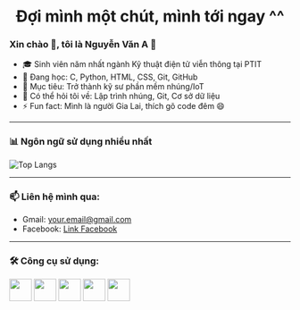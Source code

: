 <h1 align="center">Đợi mình một chút, mình tới ngay ^^</h1>

### Xin chào 👋, tôi là Nguyễn Văn A 👋

- 🎓 Sinh viên năm nhất ngành Kỹ thuật điện tử viễn thông tại PTIT
- 🧠 Đang học: C, Python, HTML, CSS, Git, GitHub
- 🌱 Mục tiêu: Trở thành kỹ sư phần mềm nhúng/IoT
- 💬 Có thể hỏi tôi về: Lập trình nhúng, Git, Cơ sở dữ liệu
- ⚡ Fun fact: Mình là người Gia Lai, thích gõ code đêm 😄

---

### 📊 Ngôn ngữ sử dụng nhiều nhất

![Top Langs](https://github-readme-stats.vercel.app/api/top-langs/?username=your-username&layout=compact&theme=tokyonight)

---

### 📫 Liên hệ mình qua:
- Gmail: your.email@gmail.com
- Facebook: [Link Facebook](https://facebook.com/yourusername)

---

### 🛠️ Công cụ sử dụng:
<img src="https://cdn.jsdelivr.net/gh/devicons/devicon/icons/c/c-original.svg" width="40"/> 
<img src="https://cdn.jsdelivr.net/gh/devicons/devicon/icons/python/python-original.svg" width="40"/>
<img src="https://cdn.jsdelivr.net/gh/devicons/devicon/icons/html5/html5-original.svg" width="40"/>
<img src="https://cdn.jsdelivr.net/gh/devicons/devicon/icons/css3/css3-original.svg" width="40"/>
<img src="https://cdn.jsdelivr.net/gh/devicons/devicon/icons/github/github-original.svg" width="40"/>
